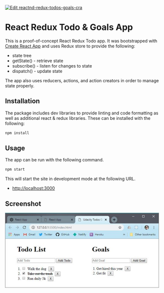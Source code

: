 [![Edit reactnd-redux-todos-goals-cra](https://codesandbox.io/static/img/play-codesandbox.svg)](https://codesandbox.io/s/github/james-priest/reactnd-redux-todos-goals-cra/tree/master/?fontsize=14)

# React Redux Todo & Goals App

This is a proof-of-concept React Redux Todo app. It was bootstrapped with [Create React App](https://github.com/facebook/create-react-app) and uses Redux store to provide the following:

- state tree
- getState() - retrieve state
- subscribe() - listen for changes to state
- dispatch() - update state

The app also uses reducers, actions, and action creators in order to manage state properly.

## Installation

The package includes dev libraries to provide linting and code formatting as well as additional react & redux libraries. These can be installed with the following:

```bash
npm install
```

## Usage

The app can be run with the following command.

```bash
npm start
```

This will start the site in development mode at the following URL.

- [http://localhost:3000](http://localhost:3000)

## Screenshot

[![Todos App screenshot](./public/images/rr31-small.jpg)](./images/rr31.jpg)